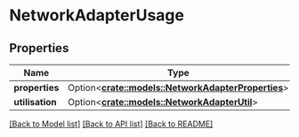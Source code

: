 # NetworkAdapterUsage

## Properties

Name | Type | Description | Notes
------------ | ------------- | ------------- | -------------
**properties** | Option<[**crate::models::NetworkAdapterProperties**](NetworkAdapterProperties.md)> |  | [optional]
**utilisation** | Option<[**crate::models::NetworkAdapterUtil**](NetworkAdapterUtil.md)> |  | [optional]

[[Back to Model list]](../README.md#documentation-for-models) [[Back to API list]](../README.md#documentation-for-api-endpoints) [[Back to README]](../README.md)


